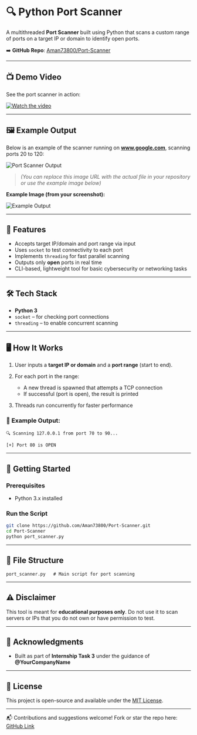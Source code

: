 # 🔍 Python Port Scanner

A multithreaded **Port Scanner** built using Python that scans a custom range of ports on a target IP or domain to identify open ports.

➡️ **GitHub Repo**: [Aman73800/Port-Scanner](https://github.com/Aman73800/Port-Scanner.git)

---

## 📺 Demo Video

See the port scanner in action:

[![Watch the video](https://img.youtube.com/vi/KVJ4eIZ102A/0.jpg)](https://youtu.be/KVJ4eIZ102A)

---

## 🖼️ Example Output

Below is an example of the scanner running on **www.google.com**, scanning ports 20 to 120:

![Port Scanner Output](https://user-images.githubusercontent.com/your-username/your-repo/output-screenshot.png)

> *(You can replace this image URL with the actual file in your repository or use the example image below)*

**Example Image (from your screenshot):**

![Example Output](https://media.licdn.com/dms/image/D5622AQECbaiZX9iuhw/feedshare-shrink_1280/B56ZeEGkeBGoAo-/0/1750268004817?e=1753920000&v=beta&t=-cItJrK5EF5VX9jt0OSrtajgobaonLB4EnVJGgPjrXs)

---

## 📌 Features

* Accepts target IP/domain and port range via input
* Uses `socket` to test connectivity to each port
* Implements `threading` for fast parallel scanning
* Outputs only **open** ports in real time
* CLI-based, lightweight tool for basic cybersecurity or networking tasks

---

## 🛠️ Tech Stack

* **Python 3**
* `socket` – for checking port connections
* `threading` – to enable concurrent scanning

---

## 🖥️ How It Works

1. User inputs a **target IP or domain** and a **port range** (start to end).
2. For each port in the range:

   * A new thread is spawned that attempts a TCP connection
   * If successful (port is open), the result is printed
3. Threads run concurrently for faster performance

### 📸 Example Output:

```
🔍 Scanning 127.0.0.1 from port 70 to 90...

[+] Port 80 is OPEN
```

---

## 🚀 Getting Started

### Prerequisites

* Python 3.x installed

### Run the Script

```bash
git clone https://github.com/Aman73800/Port-Scanner.git
cd Port-Scanner
python port_scanner.py
```

---

## 📁 File Structure

```
port_scanner.py   # Main script for port scanning
```

---

## ⚠️ Disclaimer

This tool is meant for **educational purposes only**. Do not use it to scan servers or IPs that you do not own or have permission to test.

---

## 🙌 Acknowledgments

* Built as part of **Internship Task 3** under the guidance of **@YourCompanyName**

---

## 📃 License

This project is open-source and available under the [MIT License](LICENSE).

---

📬 Contributions and suggestions welcome! Fork or star the repo here: [GitHub Link](https://github.com/Aman73800/Port-Scanner.git)
